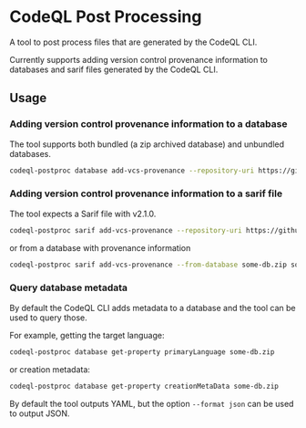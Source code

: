 # CodeQL Post Processing

A tool to post process files that are generated by the CodeQL CLI.

Currently supports adding version control provenance information to databases and sarif files generated by the CodeQL CLI.

## Usage

### Adding version control provenance information to a database

The tool supports both bundled (a zip archived database) and unbundled databases.

```bash
codeql-postproc database add-vcs-provenance --repository-uri https://github.com/rvermeulen/codeql-postproc --revision-id 0b3ee0ba4e2972da7b8f95e53cf1abe2e5d0b35c --branch main some-db.zip
```

### Adding version control provenance information to a sarif file

The tool expects a Sarif file with v2.1.0.

```bash
codeql-postproc sarif add-vcs-provenance --repository-uri https://github.com/rvermeulen/codeql-postproc --revision-id 0b3ee0ba4e2972da7b8f95e53cf1abe2e5d0b35c --branch main some-sarif.sarif
```

or from a database with provenance information

```bash
codeql-postproc sarif add-vcs-provenance --from-database some-db.zip some-sarif.sarif
```

### Query database metadata

By default the CodeQL CLI adds metadata to a database and the tool can be used to query those.

For example, getting the target language:

```bash
codeql-postproc database get-property primaryLanguage some-db.zip
```

or creation metadata:

```bash
codeql-postproc database get-property creationMetaData some-db.zip
```

By default the tool outputs YAML, but the option `--format json` can be used to output JSON.